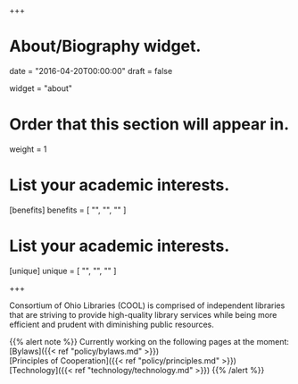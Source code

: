 +++
# About/Biography widget.

date = "2016-04-20T00:00:00"
draft = false

widget = "about"

# Order that this section will appear in.
weight = 1

# List your academic interests.
[benefits]
  benefits = [
    "",
    "",
    ""
  ]

# List your academic interests.
[unique]
  unique = [
    "",
    "",
    ""
  ]

+++

Consortium of Ohio Libraries (COOL) is comprised of independent libraries that are striving to provide high-quality library services while being more efficient and prudent with diminishing public resources.

{{% alert note %}}
Currently working on the following pages at the moment:  
[Bylaws]({{< ref "policy/bylaws.md" >}})  
[Principles of Cooperation]({{< ref "policy/principles.md" >}})  
[Technology]({{< ref "technology/technology.md" >}})
{{% /alert %}}